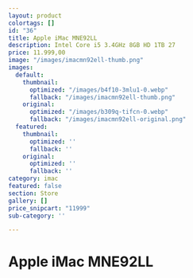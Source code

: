 ```yaml
---
layout: product
colortags: []
id: "36"
title: Apple iMac MNE92LL
description: Intel Core i5 3.4GHz 8GB HD 1TB 27
price: 11.999,00
image: "/images/imacmn92ell-thumb.png"
images:
  default:
    thumbnail:
      optimized: "/images/b4f10-3mlu1-0.webp"
      fallback: "/images/imacmn92ell-thumb.png"
    original:
      optimized: "/images/b309q-tifcn-0.webp"
      fallback: "/images/imacmn92ell-original.png"
  featured:
    thumbnail:
      optimized: ''
      fallback: ''
    original:
      optimized: ''
      fallback: ''
category: imac
featured: false
section: Store
gallery: []
price_snipcart: "11999"
sub-category: ''

---
```

# Apple iMac MNE92LL